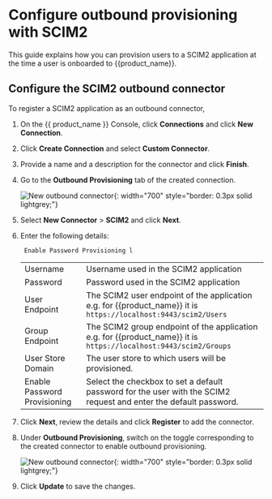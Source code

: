 # Configure outbound provisioning with SCIM2

This guide explains how you can provision users to a SCIM2 application at the time a user is onboarded to {{product_name}}.

## Configure the SCIM2 outbound connector

To register a SCIM2 application as an outbound connector,

1. On the {{ product_name }} Console, click **Connections** and click **New Connection**.

2. Click **Create Connection** and select **Custom Connector**.

3. Provide a name and a description for the connector and click **Finish**.

4. Go to the **Outbound Provisioning** tab of the created connection.

    ![New outbound connector]({{base_path}}/assets/img/guides/outbound-provisioning/new-outbound-connector.png){: width="700" style="border: 0.3px solid lightgrey;"}

3. Select **New Connector** > **SCIM2** and click **Next**.

4. Enter the following details:

    <table>
        <tr>
            <td>Username</td>
            <td>Username used in the SCIM2 application</td>
        </tr>
        <tr>
            <td>Password</td>
            <td>Password used in the SCIM2 application</td>
        </tr>
        <tr>
            <td>User Endpoint</td>
            <td>The SCIM2 user endpoint of the application</br>
            e.g. for {{product_name}} it is <code>https://localhost:9443/scim2/Users</code></td>
        </tr>
        <tr>
            <td>Group Endpoint</td>
            <td>The SCIM2 group endpoint of the application</br>
            e.g. for {{product_name}} it is <code>https://localhost:9443/scim2/Groups</code></td>
        </tr>
        <tr>
            <td>User Store Domain</td>
            <td>The user store to which users will be provisioned.</td>
        </tr>
        <tr>
            <td>Enable Password Provisioning</td>
            <td>Select the checkbox to set a default password for the user with the SCIM2 request and enter the default password.</td>
        </tr>

        Enable Password Provisioning l
    </table>

5. Click **Next**, review the details and click **Register** to add the connector.

6. Under **Outbound Provisioning**, switch on the toggle corresponding to the created connector to enable outbound provisioning.

    ![New outbound connector]({{base_path}}/assets/img/guides/outbound-provisioning/scim/enable-scim-connector.png){: width="700" style="border: 0.3px solid lightgrey;"}

7. Click **Update** to save the changes.

